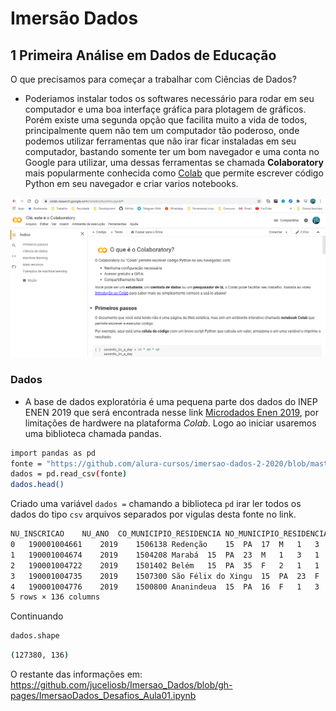 # Imersão Dados
## 1 Primeira Análise em Dados de Educação
O que precisamos para começar a trabalhar com Ciências de Dados?
- Poderiamos instalar todos os softwares necessário para rodar em seu computador e uma boa interfaçe gráfica para plotagem de gráficos. Porém existe uma segunda opção que facilita muito a vida de todos, principalmente quem não tem um computador tão poderoso, onde podemos utilizar ferramentas que não irar ficar instaladas em seu computador, bastando somente ter um bom navegador e uma conta no Google para utilizar, uma dessas ferramentas se chamada **Colaboratory** mais popularmente conhecida como [Colab](https://colab.research.google.com/) que permite escrever código Python em seu navegador e criar varios notebooks.

![colab](https://github.com/juceliosb/Imersao_Dados/blob/gh-pages/Imagem%20Colab.PNG)


### Dados
- A base de dados exploratória é uma pequena parte dos dados do INEP ENEN 2019 que será encontrada nesse link [Microdados Enen 2019](https://github.com/alura-cursos/imersao-dados-2-2020/blob/master/MICRODADOS_ENEM_2019_SAMPLE_43278.csv), por limitações de hardwere na plataforma *Colab*. Logo ao iniciar usaremos uma biblioteca chamada pandas.
```bash
import pandas as pd
fonte = "https://github.com/alura-cursos/imersao-dados-2-2020/blob/master/MICRODADOS_ENEM_2019_SAMPLE_43278.csv?raw=true"
dados = pd.read_csv(fonte)
dados.head()

```
Criado uma variável `dados =` chamando a biblioteca `pd` irar ler todos os dados do tipo `csv` arquivos separados por vigulas desta fonte no link.

```bash
NU_INSCRICAO	NU_ANO	CO_MUNICIPIO_RESIDENCIA	NO_MUNICIPIO_RESIDENCIA	CO_UF_RESIDENCIA	SG_UF_RESIDENCIA	NU_IDADE	TP_SEXO	TP_ESTADO_CIVIL	TP_COR_RACA	TP_NACIONALIDADE	CO_MUNICIPIO_NASCIMENTO	NO_MUNICIPIO_NASCIMENTO	CO_UF_NASCIMENTO	SG_UF_NASCIMENTO	TP_ST_CONCLUSAO	TP_ANO_CONCLUIU	TP_ESCOLA	TP_ENSINO	IN_TREINEIRO	CO_ESCOLA	CO_MUNICIPIO_ESC	NO_MUNICIPIO_ESC	CO_UF_ESC	SG_UF_ESC	TP_DEPENDENCIA_ADM_ESC	TP_LOCALIZACAO_ESC	TP_SIT_FUNC_ESC	IN_BAIXA_VISAO	IN_CEGUEIRA	IN_SURDEZ	IN_DEFICIENCIA_AUDITIVA	IN_SURDO_CEGUEIRA	IN_DEFICIENCIA_FISICA	IN_DEFICIENCIA_MENTAL	IN_DEFICIT_ATENCAO	IN_DISLEXIA	IN_DISCALCULIA	IN_AUTISMO	IN_VISAO_MONOCULAR	...	TX_RESPOSTAS_CH	TX_RESPOSTAS_LC	TX_RESPOSTAS_MT	TP_LINGUA	TX_GABARITO_CN	TX_GABARITO_CH	TX_GABARITO_LC	TX_GABARITO_MT	TP_STATUS_REDACAO	NU_NOTA_COMP1	NU_NOTA_COMP2	NU_NOTA_COMP3	NU_NOTA_COMP4	NU_NOTA_COMP5	NU_NOTA_REDACAO	Q001	Q002	Q003	Q004	Q005	Q006	Q007	Q008	Q009	Q010	Q011	Q012	Q013	Q014	Q015	Q016	Q017	Q018	Q019	Q020	Q021	Q022	Q023	Q024	Q025
0	190001004661	2019	1506138	Redenção	15	PA	17	M	1	3	1	1506138.0	Redenção	15.0	PA	3	0	1	NaN	1	NaN	NaN	NaN	NaN	NaN	NaN	NaN	NaN	0	0	0	0	0	0	0	0	0	0	0	0	...	ACAEAAACABEBABAADCEEEDE*CBDCCCADADCCCBEBBBBDB	99999CCCABBCAADDBCEBCCADBEEBDECBAABDEACACAEABB...	DEEDCAECDDEEECBCBECABEBAECBBCDAECAEBBBBBDCCDB	1	DEADBAAAEBEECEBCBCBCBDADAEABCEDDDDADCBEECACBC	ACACEEBCCBABADBBBACDBBACCCCADCEBADCBEEDBBEADB	EBBADCABDABACBCEBDEEAAADDBECDECDDBADBCDAAECBCC...	AADDDBEEEBEDDBEBACABCDBABECECACAECDCBDCCEDCDA	1.0	60.0	100.0	80.0	80.0	100.0	420.0	B	B	A	A	4	B	A	C	B	A	C	B	A	A	A	A	A	A	A	B	A	C	A	B	B
1	190001004674	2019	1504208	Marabá	15	PA	23	M	1	3	1	1504208.0	Marabá	15.0	PA	1	3	1	1.0	0	NaN	NaN	NaN	NaN	NaN	NaN	NaN	NaN	0	0	0	0	0	0	0	0	0	0	0	0	...	ABBCEADCEBAAACACEDCDCDACCCACDCBCABCAACBDBDEDE	99999ABCEBCEDDECEEEBBCCEECCABDABEEBCDEAEBBEAEA...	NaN	1	NaN	CBABADBBCEEEBCBADCBEEDBBEADBBACDBBACCCCADACAC	BBEDABDACACBABAECBBCCADCEBDBBCDDEEAAADDBECDECA...	NaN	1.0	80.0	100.0	80.0	80.0	60.0	400.0	C	C	A	A	4	B	A	B	C	A	A	B	B	B	A	A	A	A	B	A	A	B	A	A	B
2	190001004722	2019	1501402	Belém	15	PA	35	F	2	1	1	1501402.0	Belém	15.0	PA	1	12	1	1.0	0	NaN	NaN	NaN	NaN	NaN	NaN	NaN	NaN	0	0	0	0	0	0	0	0	0	0	0	0	...	CDCAACCAAADEACBBEBAAEECDABDEBAEAABEDCABABAABC	99999ECBCECEBBABECCCECECCEECCDECEEEDADDDDECEDD...	DDBEADEBBCADCEEACABECBCEBADECADCEDAACBDABABCE	1	AAECACDEADCBCDDDBCBDADAEABCEBABEEBCBEECEBDADC	CBABADBBCEEEBCBADCBEEDBBEADBBACDBBACCCCADACAC	BBEDABDACACBABAECBBCCADCEBDBBCDDEEAAADDBECDECA...	EEEADBEBACABCDBABECECACDCBDCCEDCDABEDECDDDBAA	1.0	100.0	120.0	120.0	100.0	120.0	560.0	C	A	B	B	5	C	A	B	C	A	A	B	A	B	A	A	A	A	B	A	B	B	A	A	B
3	190001004735	2019	1507300	São Félix do Xingu	15	PA	23	F	1	3	1	1505437.0	Ourilândia do Norte	15.0	PA	1	7	1	NaN	0	NaN	NaN	NaN	NaN	NaN	NaN	NaN	NaN	0	0	0	0	0	0	0	0	0	0	0	0	...	EECCCEDBADBEAAAAEBAECEAAAAEEEBACCAC*CEAEDAECE	99999BABCDABBCBDDAAECADBDDADDCBCEEDCAEBCEAEABD...	CBDEBBCBDEBCABCDBDEDADCCBEDBCAECEBEBDEBAEECBC	1	BEEAAEBEEBADEADDADAEABCEDDDBCBCBCCACBCDADCCEB	EEBCEEDBADBBCBABCCADCEBACDBBACCACACBEADBBADCB	ADBBEDCABAABBCBCDAAECDDDBAAAECADECDCEBDEEAECBD...	BEDEEEAADBEBACABCDBABECECACADCBDCCEDCDABECDDD	1.0	100.0	120.0	120.0	120.0	40.0	500.0	E	C	A	A	1	B	A	B	C	A	A	B	A	A	A	A	A	A	B	A	A	B	A	A	B
4	190001004776	2019	1500800	Ananindeua	15	PA	16	F	1	3	1	1500800.0	Ananindeua	15.0	PA	3	0	1	NaN	1	NaN	NaN	NaN	NaN	NaN	NaN	NaN	NaN	0	0	0	0	0	0	0	0	0	0	0	0	...	CCBCBEACABACABBBBACCBCEBDCBABCADADCBCADBAADEA	EBCAB99999BBCECBCACBEACBDAABDBCBBDACEBBACDCAEC...	AECCBBCBBCBDEDECACBAABEDABBEDDADCEADDBEBDBBEB	0	DEADBAAAEBEECEBCBCBCBDADAEABCEDDDDADCBEECACBC	ACACEEBCCBABADBBBACDBBACCCCADCEBADCBEEDBBEADB	EBBADCABDABACBCEBDEEAAADDBECDECDDBADBCDAAECBCC...	AADDDBEEEBEDDBEBACABCDBABECECACAECDCBDCCEDCDA	1.0	160.0	140.0	160.0	160.0	160.0	780.0	E	E	B	D	3	E	A	B	C	B	A	B	A	A	A	A	A	A	B	A	A	D	A	A	B
5 rows × 136 columns
```
Continuando
```bash
dados.shape
```
```bash
(127380, 136)
```
O restante das informações em: 
https://github.com/juceliosb/Imersao_Dados/blob/gh-pages/ImersaoDados_Desafios_Aula01.ipynb
